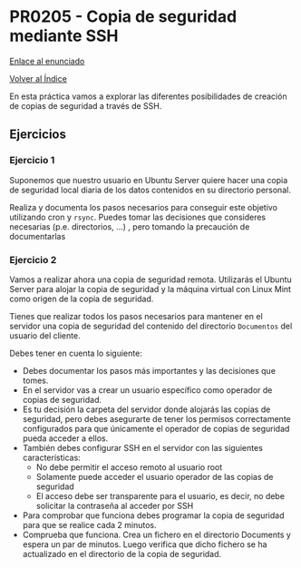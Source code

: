 # PR0205 - Copia de seguridad mediante SSH

[Enlace al enunciado](https://github.com/vgonzalez165/apuntes_aso/blob/main/ut02/practicas/pr020X.rsync_sshmd)

[Volver al Índice](../../index.md)

En esta práctica vamos a explorar las diferentes posibilidades de creación de copias de seguridad a través de SSH.

## Ejercicios

### Ejercicio 1

Suponemos que nuestro usuario en Ubuntu Server quiere hacer una copia de seguridad local diaria de los datos contenidos en su directorio personal.

Realiza y documenta los pasos necesarios para conseguir este objetivo utilizando cron y `rsync`. Puedes tomar las decisiones que consideres necesarias (p.e. directorios, …) , pero tomando la precaución de documentarlas

### Ejercicio 2

Vamos a realizar ahora una copia de seguridad remota. Utilizarás el Ubuntu Server para alojar la copia de seguridad y la máquina virtual con Linux Mint como origen de la copia de seguridad.

Tienes que realizar todos los pasos necesarios para mantener en el servidor una copia de seguridad del contenido del directorio `Documentos` del usuario del cliente.

Debes tener en cuenta lo siguiente:
- Debes documentar los pasos más importantes y las decisiones que tomes.
- En el servidor vas a crear un usuario específico como operador de copias de seguridad.
- Es tu decisión la carpeta del servidor donde alojarás las copias de seguridad, pero debes asegurarte de tener los permisos correctamente configurados para que únicamente el operador de copias de seguridad pueda acceder a ellos.
- También debes configurar SSH en el servidor con las siguientes características:
    - No debe permitir el acceso remoto al usuario root
    - Solamente puede acceder el usuario operador de las copias de seguridad
    - El acceso debe ser transparente para el usuario, es decir, no debe solicitar la contraseña al acceder por SSH
- Para comprobar que funciona debes programar la copia de seguridad para que se realice cada 2 minutos.
- Comprueba que funciona. Crea un fichero en el directorio Documents y espera un par de minutos. Luego verifica que dicho fichero se ha actualizado en el directorio de la copia de seguridad.